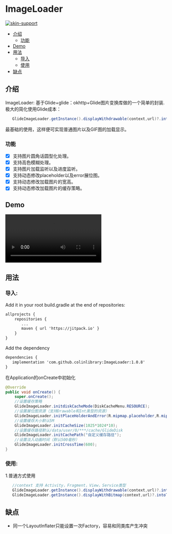 # ImageLoader

[![skin-support](https://img.shields.io/badge/release-v1.0.8-green.svg)](http://jcenter.bintray.com/skin/support)

* [介绍](#介绍)
  * [功能](#功能)
* [Demo](#demo)
* [用法](#用法)
  * [导入](#导入)
  * [使用](#使用)
* [缺点](#缺点)

## 介绍

ImageLoader: 基于Glide+glide：okhttp+Glide图片变换库做的一个简单的封装.极大的简化使用Glide成本：
```java
   GlideImageLoader.getInstance().displayWithdrawable(context,url)?.intoTargetView(imageview)
```
最基础的使用，这样便可实现普通图片以及GIF图的加载显示。

### 功能

* [x] 支持图片圆角话圆型化处理。
* [x] 支持高色模糊处理。
* [x] 支持图片加载监听以及进度监听。
* [x] 支持动态修改placeholder以及error展位图。
* [x] 支持动态修改加载图片的宽高。
* [x] 支持动态修改加载图片的缓存策略。

## Demo

![default](https://github.com/colinlibrary/ImageLoader/blob/master/radio/device-2020-08-01-220928.mp4)

## 用法

   ### 导入:

Add it in your root build.gradle at the end of repositories:
```xml
allprojects {
    repositories {
       ...
       maven { url 'https://jitpack.io' }
    }
}
```
Add the dependency
```xml
dependencies {
   implementation 'com.github.colinlibrary:ImageLoader:1.0.8'
}
```
在Application的onCreate中初始化
    
```java
@Override
public void onCreate() {
    super.onCreate();
    //设置缓存策略
    GlideImageLoader.initdiskCacheMode(DiskCacheMenu.RESOURCE);
    //设置展位图资源（支持Drawable和Int类型的资源）
    GlideImageLoader.initPlaceHolderAndError(R.mipmap.placeholder,R.mipmap.error);
    //设置缓存大小默认5M
    GlideImageLoader.initCacheSize(1025*1024*10);
    //设置缓存路径默认/data/user/0/***/cache/GlideDisk
    GlideImageLoader.initCachePath("自定义缓存路径");
    //设置淡入动画时间（默认500毫秒）
    GlideImageLoader.initCrossTime(600);
}
```

### 使用:
1.普通方式使用
```java
   //context 支持 Activity，Fragment，View，Service类型
   GlideImageLoader.getInstance().displayWithdrawable(context,url)?.intoTargetView(targetView)
   GlideImageLoader.getInstance().displayWithBitmap(context,url)?.intoTargetView(targetView)
```

## 缺点

* 同一个LayoutInflater只能设置一次Factory，容易和同类库产生冲突



